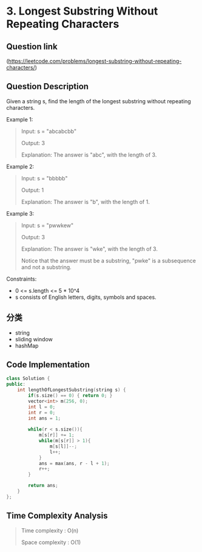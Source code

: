 # 3. Longest Substring Without Repeating Characters

## Question link
(https://leetcode.com/problems/longest-substring-without-repeating-characters/)

## Question Description
Given a string s, find the length of the longest substring without repeating characters.

Example 1:

> Input: s = "abcabcbb"
>
> Output: 3
>
> Explanation: The answer is "abc", with the length of 3.

Example 2:

> Input: s = "bbbbb"
>
> Output: 1
>
> Explanation: The answer is "b", with the length of 1.

Example 3:

> Input: s = "pwwkew"
>
> Output: 3
>
> Explanation: The answer is "wke", with the length of 3.
>
> Notice that the answer must be a substring, "pwke" is a subsequence and not a substring.
 

Constraints:
- 0 <= s.length <= 5 * 10^4
- s consists of English letters, digits, symbols and spaces.

## 分类
- string
- sliding window
- hashMap

## Code Implementation
```c++
class Solution {
public:
    int lengthOfLongestSubstring(string s) {
        if(s.size() == 0) { return 0; }
        vector<int> m(256, 0);
        int l = 0;
        int r = 0;
        int ans = 1;
        
        while(r < s.size()){
            m[s[r]] += 1;
            while(m[s[r]] > 1){
                m[s[l]]--;
                l++;
            }
            ans = max(ans, r - l + 1);
            r++;
        }

        return ans;
    }
};
```

## Time Complexity Analysis
> Time complexity  : O(n)
>
> Space complexity : O(1)